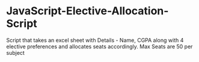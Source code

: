# JavaScript-Elective-Allocation-Script
Script that takes an excel sheet with Details - Name, CGPA along with 4 elective preferences and allocates seats accordingly.
Max Seats are 50 per subject
